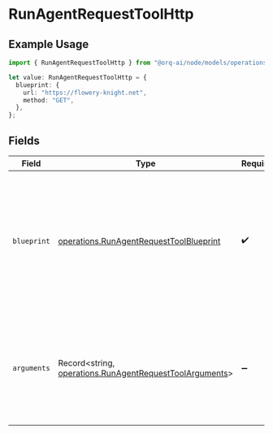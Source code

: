 # RunAgentRequestToolHttp

## Example Usage

```typescript
import { RunAgentRequestToolHttp } from "@orq-ai/node/models/operations";

let value: RunAgentRequestToolHttp = {
  blueprint: {
    url: "https://flowery-knight.net",
    method: "GET",
  },
};
```

## Fields

| Field                                                                                                                                                       | Type                                                                                                                                                        | Required                                                                                                                                                    | Description                                                                                                                                                 |
| ----------------------------------------------------------------------------------------------------------------------------------------------------------- | ----------------------------------------------------------------------------------------------------------------------------------------------------------- | ----------------------------------------------------------------------------------------------------------------------------------------------------------- | ----------------------------------------------------------------------------------------------------------------------------------------------------------- |
| `blueprint`                                                                                                                                                 | [operations.RunAgentRequestToolBlueprint](../../models/operations/runagentrequesttoolblueprint.md)                                                          | :heavy_check_mark:                                                                                                                                          | The blueprint for the HTTP request. The `arguments` field will be used to replace the placeholders in the `url`, `headers`, `body`, and `arguments` fields. |
| `arguments`                                                                                                                                                 | Record<string, [operations.RunAgentRequestToolArguments](../../models/operations/runagentrequesttoolarguments.md)>                                          | :heavy_minus_sign:                                                                                                                                          | The arguments to send with the request. The keys will be used to replace the placeholders in the `blueprint` field.                                         |